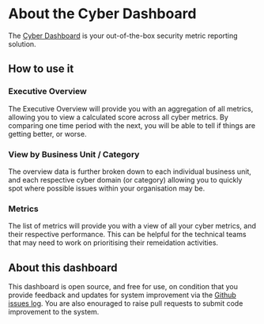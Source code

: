 # About the Cyber Dashboard

The [Cyber Dashboard](https://github.com/massyn/cyber-dashboard-flask) is your out-of-the-box security metric reporting solution.

## How to use it

### Executive Overview

The Executive Overview will provide you with an aggregation of all metrics, allowing you to view a calculated score across all cyber metrics.  By comparing one time period with the next, you will be able to tell if things are getting better, or worse.

### View by Business Unit / Category

The overview data is further broken down to each individual business unit, and each respective cyber domain (or category) allowing you to quickly spot where possible issues within your organisation may be.

### Metrics

The list of metrics will provide you with a view of all your cyber metrics, and their respective performance.  This can be helpful for the technical teams that may need to work on prioritising their remeidation activities.

## About this dashboard

This dashboard is open source, and free for use, on condition that you provide feedback and updates for system improvement via the [Github issues log](https://github.com/massyn/cyber-dashboard-flask/issues).  You are also enouraged to raise pull requests to submit code improvement to the system.